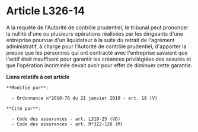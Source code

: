 # Article L326-14

A la requête de         l'Autorité de contrôle prudentiel, le tribunal peut prononcer la nullité d'une ou plusieurs
opérations réalisées par les dirigeants d'une entreprise pourvue d'un liquidateur à la suite du retrait de l'agrément
administratif, à charge pour         l'Autorité de contrôle prudentiel, d'apporter la preuve que les personnes qui ont
contracté avec l'entreprise savaient que l'actif était insuffisant pour garantir les créances privilégiées des assurés et que
l'opération incriminée devait avoir pour effet de diminuer cette garantie.

**Liens relatifs à cet article**

	**Modifié par**:

	  - Ordonnance n°2010-76 du 21 janvier 2010 - art. 18 (V)

	**Cité par**:

	  - Code des assurances - art. L310-25 (VD)
	  - Code des assurances - art. R*322-128 (M)

